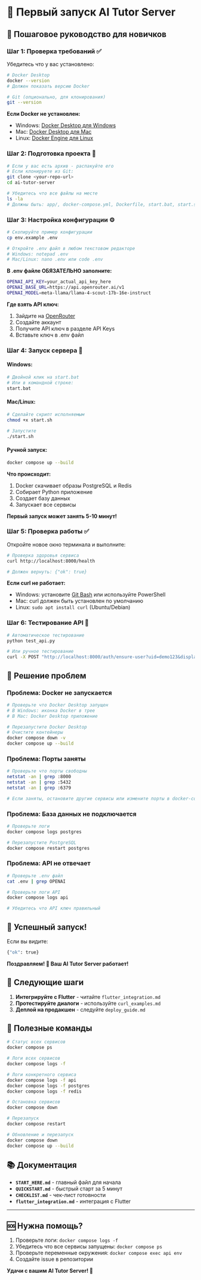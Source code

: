 # 🚀 Первый запуск AI Tutor Server

## 🎯 Пошаговое руководство для новичков

### Шаг 1: Проверка требований ✅

Убедитесь что у вас установлено:
```bash
# Docker Desktop
docker --version
# Должен показать версию Docker

# Git (опционально, для клонирования)
git --version
```

**Если Docker не установлен:**
- Windows: [Docker Desktop для Windows](https://docs.docker.com/desktop/install/windows-install/)
- Mac: [Docker Desktop для Mac](https://docs.docker.com/desktop/install/mac-install/)
- Linux: [Docker Engine для Linux](https://docs.docker.com/engine/install/)

### Шаг 2: Подготовка проекта 📁

```bash
# Если у вас есть архив - распакуйте его
# Если клонируете из Git:
git clone <your-repo-url>
cd ai-tutor-server

# Убедитесь что все файлы на месте
ls -la
# Должны быть: app/, docker-compose.yml, Dockerfile, start.bat, start.sh и др.
```

### Шаг 3: Настройка конфигурации ⚙️

```bash
# Скопируйте пример конфигурации
cp env.example .env

# Откройте .env файл в любом текстовом редакторе
# Windows: notepad .env
# Mac/Linux: nano .env или code .env
```

**В .env файле ОБЯЗАТЕЛЬНО заполните:**
```bash
OPENAI_API_KEY=your_actual_api_key_here
OPENAI_BASE_URL=https://api.openrouter.ai/v1
OPENAI_MODEL=meta-llama/llama-4-scout-17b-16e-instruct
```

**Где взять API ключ:**
1. Зайдите на [OpenRouter](https://openrouter.ai/)
2. Создайте аккаунт
3. Получите API ключ в разделе API Keys
4. Вставьте ключ в .env файл

### Шаг 4: Запуск сервера 🐳

#### Windows:
```bash
# Двойной клик на start.bat
# Или в командной строке:
start.bat
```

#### Mac/Linux:
```bash
# Сделайте скрипт исполняемым
chmod +x start.sh

# Запустите
./start.sh
```

#### Ручной запуск:
```bash
docker compose up --build
```

**Что происходит:**
1. Docker скачивает образы PostgreSQL и Redis
2. Собирает Python приложение
3. Создает базу данных
4. Запускает все сервисы

**Первый запуск может занять 5-10 минут!**

### Шаг 5: Проверка работы ✅

Откройте новое окно терминала и выполните:

```bash
# Проверка здоровья сервиса
curl http://localhost:8000/health

# Должен вернуть: {"ok": true}
```

**Если curl не работает:**
- Windows: установите [Git Bash](https://git-scm.com/download/win) или используйте PowerShell
- Mac: curl должен быть установлен по умолчанию
- Linux: `sudo apt install curl` (Ubuntu/Debian)

### Шаг 6: Тестирование API 🧪

```bash
# Автоматическое тестирование
python test_api.py

# Или ручное тестирование
curl -X POST "http://localhost:8000/auth/ensure-user?uid=demo123&display_name=Kid"
```

## 🚨 Решение проблем

### Проблема: Docker не запускается
```bash
# Проверьте что Docker Desktop запущен
# В Windows: иконка Docker в трее
# В Mac: Docker Desktop приложение

# Перезапустите Docker Desktop
# Очистите контейнеры
docker compose down -v
docker compose up --build
```

### Проблема: Порты заняты
```bash
# Проверьте что порты свободны
netstat -an | grep :8000
netstat -an | grep :5432
netstat -an | grep :6379

# Если заняты, остановите другие сервисы или измените порты в docker-compose.yml
```

### Проблема: База данных не подключается
```bash
# Проверьте логи
docker compose logs postgres

# Перезапустите PostgreSQL
docker compose restart postgres
```

### Проблема: API не отвечает
```bash
# Проверьте .env файл
cat .env | grep OPENAI

# Проверьте логи API
docker compose logs api

# Убедитесь что API ключ правильный
```

## 🎉 Успешный запуск!

Если вы видите:
```bash
{"ok": true}
```

**Поздравляем! 🎉 Ваш AI Tutor Server работает!**

## 📱 Следующие шаги

1. **Интегрируйте с Flutter** - читайте `flutter_integration.md`
2. **Протестируйте диалоги** - используйте `curl_examples.md`
3. **Деплой на продакшен** - следуйте `deploy_guide.md`

## 🔧 Полезные команды

```bash
# Статус всех сервисов
docker compose ps

# Логи всех сервисов
docker compose logs -f

# Логи конкретного сервиса
docker compose logs -f api
docker compose logs -f postgres
docker compose logs -f redis

# Остановка сервисов
docker compose down

# Перезапуск
docker compose restart

# Обновление и перезапуск
docker compose down
docker compose up --build
```

## 📚 Документация

- **`START_HERE.md`** - главный файл для начала
- **`QUICKSTART.md`** - быстрый старт за 5 минут
- **`CHECKLIST.md`** - чек-лист готовности
- **`flutter_integration.md`** - интеграция с Flutter

---

## 🆘 Нужна помощь?

1. Проверьте логи: `docker compose logs -f`
2. Убедитесь что все сервисы запущены: `docker compose ps`
3. Проверьте переменные окружения: `docker compose exec api env`
4. Создайте issue в репозитории

**Удачи с вашим AI Tutor Server! 🚀** 